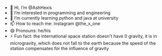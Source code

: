 - 👋 Hi, I’m @AshHexis
- 👀 I’m interested in programming and engineering
- 🌱 I’m currently learning python and java at university
- 📫 How to reach me: instagram @the_x_one
- 😄 Pronouns: he/his
- ⚡ Fun fact: the international space station doesn't have 0 gravity, it is in microgravity, which does not fall to the earth because the speed of the station compensates for the influence of gravity

<!---
AshHexis/AshHexis is a ✨ special ✨ repository because its `README.md` (this file) appears on your GitHub profile.
You can click the Preview link to take a look at your changes.
--->
